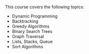 This course covers the following topics:

- Dynamic Programming
- Backtracking
- Greedy Algorithms
- Binary Search Trees
- Graph Traversal
- Lists, Stacks, Queue
- Sort Algorithms
